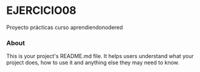 EJERCICIO08
===========

Proyecto prácticas curso aprendiendonodered

### About

This is your project's README.md file. It helps users understand what your
project does, how to use it and anything else they may need to know.